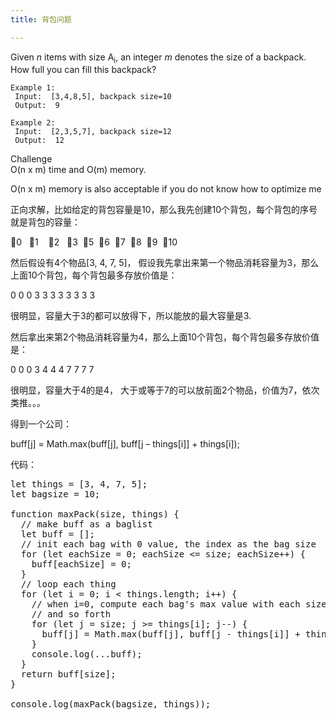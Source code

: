 ```yaml
---
title: 背包问题

---
```

Given _n_ items with size A<sub>i</sub>, an integer _m_ denotes the size of a backpack. How full you can fill this backpack?

    Example 1:
     Input:  [3,4,8,5], backpack size=10
     Output:  9
    
    Example 2:
     Input:  [2,3,5,7], backpack size=12
     Output:  12

Challenge  
O(n x m) time and O(m) memory.

O(n x m) memory is also acceptable if you do not know how to optimize me

正向求解，比如给定的背包容量是10，那么我先创建10个背包，每个背包的序号就是背包的容量：

&#x1f392;0   &#x1f392;1    &#x1f392;2   &#x1f392;3  &#x1f392;5  &#x1f392;6  &#x1f392;7  &#x1f392;8  &#x1f392;9  &#x1f392;10

然后假设有4个物品[3, 4, 7, 5]， 假设我先拿出来第一个物品消耗容量为3，那么上面10个背包，每个背包最多存放价值是：

0 0 0 3 3 3 3 3 3 3 3

很明显，容量大于3的都可以放得下，所以能放的最大容量是3.

然后拿出来第2个物品消耗容量为4，那么上面10个背包，每个背包最多存放价值是：

0 0 0 3 4 4 4 7 7 7 7

很明显，容量大于4的是4， 大于或等于7的可以放前面2个物品，价值为7，依次类推。。。

得到一个公司：

buff[j] = Math.max(buff[j], buff[j &#8211; things[i]] + things[i]);

代码：

<pre class="EnlighterJSRAW" data-enlighter-language="null">let things = [3, 4, 7, 5];
let bagsize = 10;

function maxPack(size, things) {
  // make buff as a baglist
  let buff = [];
  // init each bag with 0 value, the index as the bag size
  for (let eachSize = 0; eachSize &lt;= size; eachSize++) {
    buff[eachSize] = 0;
  }
  // loop each thing
  for (let i = 0; i &lt; things.length; i++) {
    // when i=0, compute each bag's max value with each size
    // and so forth
    for (let j = size; j &gt;= things[i]; j--) {
      buff[j] = Math.max(buff[j], buff[j - things[i]] + things[i]);
    }
    console.log(...buff);
  }
  return buff[size];
}

console.log(maxPack(bagsize, things));</pre>

&nbsp;
